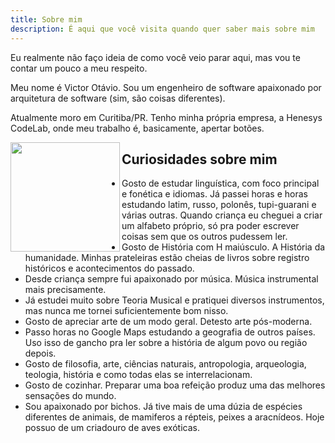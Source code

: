 ```yaml
---
title: Sobre mim
description: É aqui que você visita quando quer saber mais sobre mim
---
```


Eu realmente não faço ideia de como você veio parar aqui, mas vou te contar um pouco a meu respeito.

Meu nome é Victor Otávio. Sou um engenheiro de software apaixonado por arquitetura de software (sim, são coisas diferentes).

Atualmente moro em Curitiba/PR. Tenho minha própria empresa, a Henesys CodeLab, onde meu trabalho é, basicamente, apertar botões.

<img align="left" src="https://github.com/vctrtvfrrr/vctrtvfrrr/raw/master/octocat.png" alt="" width="175" />

## Curiosidades sobre mim

- Gosto de estudar linguística, com foco principal e fonética e idiomas. Já passei horas e horas estudando latim, russo, polonês, tupi-guarani e várias outras. Quando criança eu cheguei a criar um alfabeto próprio, só pra poder escrever coisas sem que os outros pudessem ler.
- Gosto de História com H maiúsculo. A História da humanidade. Minhas prateleiras estão cheias de livros sobre registro históricos e acontecimentos do passado.
- Desde criança sempre fui apaixonado por música. Música instrumental mais precisamente.
- Já estudei muito sobre Teoria Musical e pratiquei diversos instrumentos, mas nunca me tornei suficientemente bom nisso.
- Gosto de apreciar arte de um modo geral. Detesto arte pós-moderna.
- Passo horas no Google Maps estudando a geografia de outros países. Uso isso de gancho pra ler sobre a história de algum povo ou região depois.
- Gosto de filosofia, arte, ciências naturais, antropologia, arqueologia, teologia, história e como todas elas se interrelacionam.
- Gosto de cozinhar. Preparar uma boa refeição produz uma das melhores sensações do mundo.
- Sou apaixonado por bichos. Já tive mais de uma dúzia de espécies diferentes de animais, de mamiferos a répteis, peixes a aracnídeos. Hoje possuo de um criadouro de aves exóticas.
